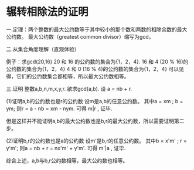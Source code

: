 # 辗转相除法的证明
一.定理：两个整数的最大公约数等于其中较小的那个数和两数的相除余数的最大公约数。
  最大公约数（greatest common divisor）缩写为gcd。

二.从集合角度理解（直观体验）

例子：求gcd(20,16)
20 和 16 的公约数的集合为{1，2，4}.
16 和 4 (20 % 16)的公约数的集合为{1，2，4}
4 和 0 (16 % 4)的公约数的集合为{1，2，4}
可以见得，它们的公约数集合都相等，所以最大公约数相等。

三.证明
整数a,b,n,m,x,y,r.
欲求gcd(a,b).
设 a = nb + r.

(1)证明a,b的公约数也是r的公约数
设m是a,b的任意公约数。
其中a = xm ; b = ym;
则r = a - nb = xm - nym.
可得 m|r  ,   证毕.

但是这样并不能证明a,b的最大公约数也是b,r的最大公约数，所以需要证明第二步。

(2)证明b,r的公约数也是a的公约数
设m'是b,r的任意公约数。
其中b = x'm' ; r = y'm';
则a = nb + r = nx'm' + y'm'.
可得 m'|a  ,   证毕.

综合上述，a,b与b,r公约数相等，最大公约数也相等。
